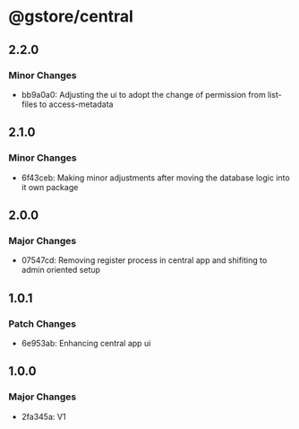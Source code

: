 # @gstore/central

## 2.2.0

### Minor Changes

- bb9a0a0: Adjusting the ui to adopt the change of permission from list-files to access-metadata

## 2.1.0

### Minor Changes

- 6f43ceb: Making minor adjustments after moving the database logic into it own package

## 2.0.0

### Major Changes

- 07547cd: Removing register process in central app and shifiting to admin oriented setup

## 1.0.1

### Patch Changes

- 6e953ab: Enhancing central app ui

## 1.0.0

### Major Changes

- 2fa345a: V1
